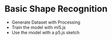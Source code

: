 # Basic Shape Recognition
+ Generate Dataset with Processing
+ Train the model with ml5.js
+ Use the model with a p5.js sketch